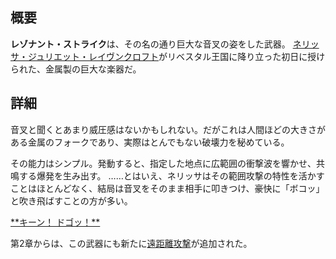 <!-- title: レゾナント・ストライク -->

<!-- quote: ほら、大きな音を鳴らしたから、これでみんな私たちを見つけられるよ -->

<!-- chapters: -1 -->

<!-- images: (ネリッサが初めてレゾナント・ストライクを手にする場面), (インベントリに表示されたレゾナント・ストライク), (レゾナント・ストライクの能力発動シーン) -->

<!-- model: true -->

## 概要

**レゾナント・ストライク**は、その名の通り巨大な音叉の姿をした武器。
[ネリッサ・ジュリエット・レイヴンクロフト](#entry:nerissa-entry)がリベスタル王国に降り立った初日に授けられた、金属製の巨大な楽器だ。

## 詳細

音叉と聞くとあまり威圧感はないかもしれない。だがこれは人間ほどの大きさがある金属のフォークであり、実際はとんでもない破壊力を秘めている。

その能力はシンプル。発動すると、指定した地点に広範囲の衝撃波を響かせ、共鳴する爆発を生み出す。
……とはいえ、ネリッサはその範囲攻撃の特性を活かすことはほとんどなく、結局は音叉をそのまま相手に叩きつけ、豪快に「ボコッ」と吹き飛ばすことの方が多い。

[\*\*キーン！ ドゴッ！\*\*](#embed:https://www.youtube.com/live/DDwNcYCtAXw?feature=shared&t=1628)

第2章からは、この武器にも新たに[遠距離攻撃](#entry:revelations-entry)が追加された。
